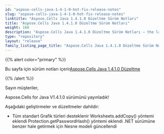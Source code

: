 ```yaml
---
id: "aspose-cells-java-1-4-1-0-hot-fix-release-notes"
slug: "aspose-cells-java-1-4-1-0-hot-fix-release-notes"
linktitle: "Aspose.Cells Java 1.4.1.0 Düzeltme Sürüm Notları"
title: "Aspose.Cells Java 1.4.1.0 Düzeltme Sürüm Notları"
weight: 160
description: "Aspose.Cells Java 1.4.1.0 Düzeltme Sürüm Notları – the latest updates and fixes."
type: "repository"
layout: "release"
family_listing_page_title: "Aspose.Cells Java 1.4.1.0 Düzeltme Sürüm Notları"
---
```

{{% alert color="primary" %}} 

 Bu sayfa için sürüm notları içerir[Aspose.Cells Java 1.4.1.0 Düzeltme](https://releases.aspose.com/cells/java/new-releases/aspose.cells-java-1.4.1.0-hot-fix/)

{{% /alert %}} 

 Sayın müşteriler,

 Aspose.Cells for Java V1.4.1.0 sürümünü yayınladık!

 Aşağıdaki geliştirmeler ve düzeltmeler dahildir:

- Tüm standart Grafik türleri desteklenir
 Worksheets.addCopy() yöntemi eklendi
Protection.getPasswordHash() yöntemi eklendi
 .NET sürümüne benzer hale getirmek için Nesne modeli güncellendi
